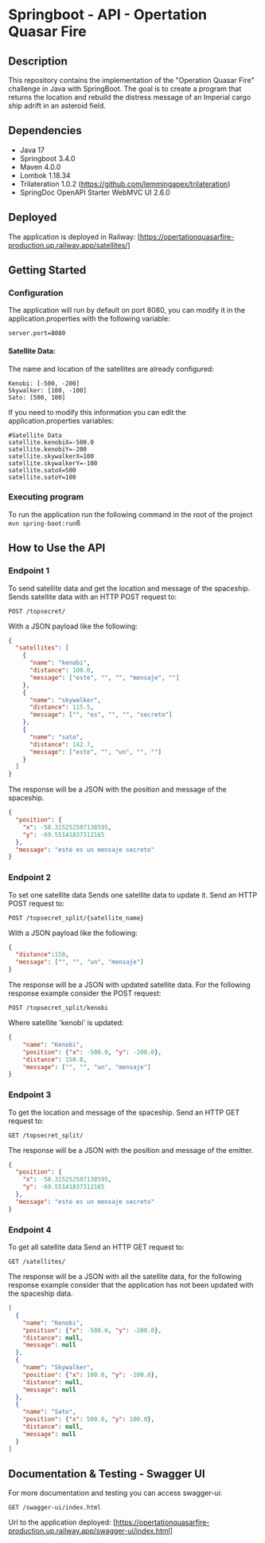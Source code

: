# Springboot - API - Opertation Quasar Fire
## Description
This repository contains the implementation of the "Operation Quasar Fire" challenge in Java with SpringBoot.
The goal is to create a program that returns the location and rebuild the distress message of an Imperial cargo ship adrift in an asteroid field.

## Dependencies
* Java 17
* Springboot 3.4.0
* Maven 4.0.0
* Lombok 1.18.34
* Trilateration 1.0.2 (https://github.com/lemmingapex/trilateration)
* SpringDoc OpenAPI Starter WebMVC UI 2.6.0

## Deployed
The application is deployed in Railway:
[https://opertationquasarfire-production.up.railway.app/satellites/]

## Getting Started

### Configuration
The application will run by default on port 8080, you can modify it in the application.properties with the following variable: 
```
server.port=8080
```
#### Satellite Data:
The name and location of the satellites are already configured:
```
Kenobi: [-500, -200]
Skywalker: [100, -100]
Sato: [500, 100]
```
If you need to modify this information you can edit the application.properties variables:
```
#Satellite Data
satellite.kenobiX=-500.0
satellite.kenobiY=-200
satellite.skywalkerX=100
satellite.skywalkerY=-100
satellite.satoX=500
satellite.satoY=100
```
### Executing program
To run the application run the following command in the root of the project `mvn spring-boot:run`6

## How to Use the  API
### Endpoint 1
To send satellite data and get the location and message of the spaceship.
Sends satellite data with an HTTP POST request to:
```http
POST /topsecret/
```
With a JSON payload like the following:
```json
{
  "satellites": [
    {
      "name": "kenobi",
      "distance": 100.0,
      "message": ["este", "", "", "mensaje", ""]
    },
    {
      "name": "skywalker",
      "distance": 115.5,
      "message": ["", "es", "", "", "secreto"]
    },
    {
      "name": "sato",
      "distance": 142.7,
      "message": ["este", "", "un", "", ""]
    }
  ]
}
```
The response will be a JSON with the position and message of the spaceship.
```json
{
  "position": {
    "x": -58.315252587138595,
    "y": -69.55141837312165
  },
  "message": "este es un mensaje secreto"
}
```
### Endpoint 2
To set one satellite data 
Sends one satellite data to update it. Send an HTTP POST request to:
```http
POST /topsecret_split/{satellite_name}
```
With a JSON payload like the following:
```json
{
  "distance":150,
  "message": ["", "", "un", "mensaje"]
}
```
The response will be a JSON with updated satellite data. For the following response example consider the POST request:
```http
POST /topsecret_split/kenobi
```
Where satellite 'kenobi' is updated:
```json
{
    "name": "Kenobi",
    "position": {"x": -500.0, "y": -200.0},
    "distance": 150.0,
    "message": ["", "", "un", "mensaje"]
}
```
### Endpoint 3
To get the location and message of the spaceship.
Send an HTTP GET request to:
```http
GET /topsecret_split/
```
The response will be a JSON with the position and message of the emitter.
```json
{
  "position": {
    "x": -58.315252587138595,
    "y": -69.55141837312165
  },
  "message": "este es un mensaje secreto"
}
```
### Endpoint 4
To get all satellite data
Send an HTTP GET request to:
```http
GET /satellites/
```
The response will be a JSON with all the satellite data, for the following response example consider that the application has not been updated with the spaceship data.
```json
[
  {
    "name": "Kenobi",
    "position": {"x": -500.0, "y": -200.0},
    "distance": null,
    "message": null
  },
  {
    "name": "Skywalker",
    "position": {"x": 100.0, "y": -100.0},
    "distance": null,
    "message": null
  },
  {
    "name": "Sato",
    "position": {"x": 500.0, "y": 100.0},
    "distance": null,
    "message": null
  }
]
```
## Documentation & Testing - Swagger UI
For more documentation and testing you can access swagger-ui:
```http
GET /swagger-ui/index.html
```
Url to the application deployed:
[https://opertationquasarfire-production.up.railway.app/swagger-ui/index.html]
